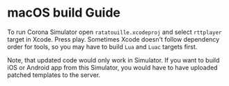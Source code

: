 # macOS build Guide

To run Corona Simulator open `ratatouille.xcodeproj` and select `rttplayer` target in Xcode. Press play.
Sometimes Xcode doesn't follow dependency order for tools, so you may have to build `Lua` and `Luac` targets first.

Note, that updated code would only work in Simulator. If you want to build iOS or Android app from this Simulator,
you would have to have uploaded patched templates to the server.

